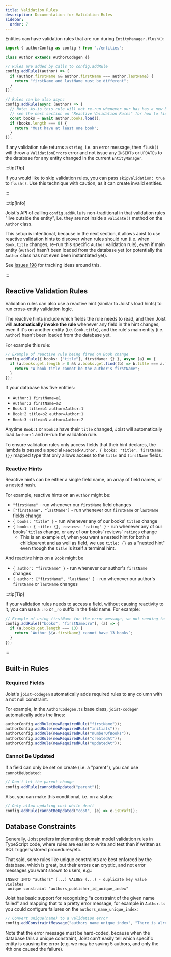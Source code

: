 ```yaml
---
title: Validation Rules
description: Documentation for Validation Rules
sidebar:
  order: 7
---
```


Entities can have validation rules that are run during `EntityManager.flush()`:

```typescript
import { authorConfig as config } from "./entities";

class Author extends AuthorCodegen {}

// Rules are added by calls to config.addRule
config.addRule((author) => {
  if (author.firstName && author.firstName === author.lastName) {
    return "firstName and lastName must be different";
  }
});

// Rules can be also async
config.addRule(async (author) => {
  // Note: As-is this rule will not re-run whenever our has has a new book;
  // see the next section on "Reactive Validation Rules" for how to fix this
  const books = await author.books.load();
  if (books.length === 0) {
    return "Must have at least one book";
  }
});
```

If any validation rule returns a `string`, i.e. an error message, then `flush()` will throw a `ValidationErrors` error and not issue any `INSERT`s or `UPDATE`s to the database for any entity changed in the current `EntityManager`.

:::tip[Tip]

If you would like to skip validation rules, you can pass `skipValidation: true` to `flush()`. Use this technique with caution, as it can create invalid entities.

:::

:::tip[Info]

Joist's API of calling `config.addRule` is non-traditional in that validation rules "live outside the entity", i.e. they are not inside a `validate()` method on the `Author` class.

This setup is intentional, because in the next section, it allows Joist to use reactive validation hints to discover when rules should run (i.e. when `Book.title` changes, re-run this specific `Author` validation rule), even if main entity (`Author`) hasn't been loaded from the database yet (or potentially the `Author` class has not even been instantiated yet).

See [Issues 198](https://github.com/joist-orm/joist-orm/issues/198) for tracking ideas around this.

:::

## Reactive Validation Rules

Validation rules can also use a reactive hint (similar to Joist's load hints) to run cross-entity validation logic.

The reactive hints include which fields the rule needs to read, and then Joist will **automatically invoke the rule** whenever any field in the hint changes, even if it's on another entity (i.e. `Book.title`), and the rule's main entity (i.e. `Author`) hasn't been loaded from the database yet.

For example this rule:

```typescript
// Example of reactive rule being fired on Book change
config.addRule({ books: ["title"], firstName: {} }, async (a) => {
  if (a.books.get.length > 0 && a.books.get.find((b) => b.title === a.firstName)) {
    return "A book title cannot be the author's firstName";
  }
});
```

If your database has five entities:

- `Author:1 firstName=a1`
- `Author:2 firstName=a2`
- `Book:1 title=b1 author=Author:1`
- `Book:2 title=b2 author=Author:1`
- `Book:3 title=b3 author=Author:2`

Anytime `Book:1` or `Book:2` have their `title` changed, Joist will automatically load `Author:1` and re-run the validation rule.

To ensure validation rules only access fields that their hint declares, the lambda is passed a special `Reacted<Author, { books: "title", firstName: {}}` mapped type that only allows access to the `title` and `firstName` fields.

### Reactive Hints

Reactive hints can be either a single field name, an array of field names, or a nested hash.

For example, reactive hints on an `Author` might be:

- `"firstName"` - run whenever our `firstName` field changes
- `["firstName", "lastName"]` - run whenever our `firstName` or `lastName` fields change
- `{ books: "title" }` - run whenever any of our books' `title`s change
- `{ books: { title: {}, reviews: "rating" }` - run whenever any of our books' `title`s change, or any of our books' reviews' `rating`s change
  - This is an example of, when you want a nested hint for both a child/parent and as well as field, we use `title: {}` as a "nested hint" even though the `title` is itself a terminal hint.

And reactive hints on a `Book` might be

- `{ author: "firstName" }` - run whenever our author's `firstName` changes
- `{ author: ["firstName", "lastName" }` - run whenever our author's `firstName` or `lastName` changes

:::tip[Tip]

If your validation rules needs to access a field, without causing reactivity to it, you can use a `:ro` or `_ro` suffix in the field name. For example:

```typescript
// Example of using firstName for the error message, so not needing to react on it
config.addRule(["books", "firstName:ro"], (a) => {
  if (a.books.get.length === 13) {
    return `Author ${a.firstName} cannot have 13 books`;
  }
});
```

:::

## Built-in Rules

### Required Fields

Joist's `joist-codegen` automatically adds required rules to any column with a not null constraint.

For example, in the `AuthorCodegen.ts` base class, `joist-codegen` automatically adds the lines:

```typescript
authorConfig.addRule(newRequiredRule("firstName"));
authorConfig.addRule(newRequiredRule("initials"));
authorConfig.addRule(newRequiredRule("numberOfBooks"));
authorConfig.addRule(newRequiredRule("createdAt"));
authorConfig.addRule(newRequiredRule("updatedAt"));
```

### Cannot Be Updated

If a field can only be set on create (i.e. a "parent"), you can use `cannotBeUpdated`:

```typescript
// Don't let the parent change
config.addRule(cannotBeUpdated("parent"));
```

Also, you can make this conditional, i.e. on a status:

```typescript
// Only allow updating cost while draft
config.addRule(cannotBeUpdated("cost", (e) => e.isDraft));
```

## Database Constraints

Generally, Joist prefers implementing domain model validation rules in TypeScript code, where rules are easier to write and test than if written as SQL triggers/stored procedures/etc.

That said, some rules like unique constraints are best enforced by the database, which is great, but their errors can cryptic, and not error messages you want shown to users, e.g.:

```
INSERT INTO "authors" (...) VALUES (...) - duplicate key value violates
 unique constraint "authors_publisher_id_unique_index"
```

Joist has basic support for recognizing "a constraint of the given name failed" and mapping that to a pretty error message, for example in `Author.ts` you could configure failures on the `authors_name_unique_index`:

```typescript
// Convert unique(name) to a validation error
config.addConstraintMessage("authors_name_unique_index", "There is already an Author with that name");
```

Note that the error message must be hard-coded, because when the database fails a unique constraint, Joist can't easily tell which specific entity is causing the error (e.g. we may be saving 5 authors, and only the 4th one caused the failure).

